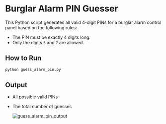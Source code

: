 # Burglar Alarm PIN Guesser

This Python script generates all valid 4-digit PINs for a burglar alarm control panel based on the following rules:

- The PIN must be exactly 4 digits long.
- Only the digits `5` and `7` are allowed.

## How to Run

```bash
python guess_alarm_pin.py
```

## Output
- All possible valid PINs
- The total number of guesses

  ![guess_alarm_pin_output](https://github.com/user-attachments/assets/dcc6a056-db97-49f5-88e6-056074672a92)
